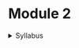 # Module 2

<details>

<summary>Syllabus</summary>

### Module 2

**ALGORITHM AND PSEUDOCODE REPRESENTATION**

* **Meaning and definition of Pseudocode**
* **Reasons for using pseudocode**
* **The main constructs of pseudocode:**
  * Sequencing
  * Selection (if-else structure, case structure)
  * Repetition (for, while, repeat-until loops)

**Sample Problems**

* Evaluate an expression: `d = a + b * c`
* Find simple interest
* Determine the larger of two numbers
* Determine the smallest of three numbers
* Determine the grade earned by a student based on KTU grade scale (using if-else and case structures)
* Print the numbers from 1 to 50 in descending order
* Find the sum of `n` numbers input by the user (using all three loop variants)
* Factorial of a number
* Largest of `n` numbers

(_Not to be limited to these exercises. More can be worked out if time permits_)

**FLOWCHARTS**

* **Symbols used in creating a flowchart:**
  * Start and end
  * Arithmetic calculations
  * Input/output operation
  * Decision (selection)
  * Module name (call)
  * For loop (Hexagon)
  * Flow-lines
  * On-page connector
  * Off-page connector

</details>


